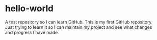 # hello-world
A test repository so I can learn GitHub.
This is my first GitHub repository. Just trying to learn it so I can maintain my project and see what changes and progress I have made. 
